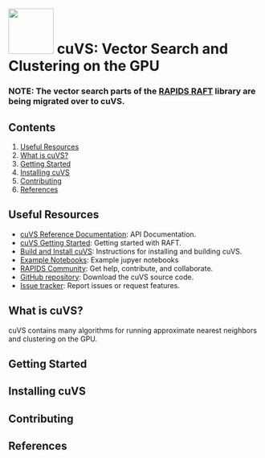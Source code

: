 # <div align="left"><img src="https://rapids.ai/assets/images/rapids_logo.png" width="90px"/>&nbsp;cuVS: Vector Search and Clustering on the GPU</div>

### NOTE: The vector search parts of the [RAPIDS RAFT](https://github.com/rapidsai/raft) library are being migrated over to cuVS. 

## Contents

1. [Useful Resources](#useful-resources)
2. [What is cuVS?](#what-is-cuvs)
3. [Getting Started](#getting-started)
4. [Installing cuVS](#installing)
5. [Contributing](#contributing)
6. [References](#references)

## Useful Resources

- [cuVS Reference Documentation](https://docs.rapids.ai/api/cuvs/stable/): API Documentation.
- [cuVS Getting Started](./docs/source/quick_start.md): Getting started with RAFT.
- [Build and Install cuVS](./docs/source/build.md): Instructions for installing and building cuVS.
- [Example Notebooks](./notebooks): Example jupyer notebooks
- [RAPIDS Community](https://rapids.ai/community.html): Get help, contribute, and collaborate.
- [GitHub repository](https://github.com/rapidsai/cuvs): Download the cuVS source code.
- [Issue tracker](https://github.com/rapidsai/cuvs/issues): Report issues or request features.

## What is cuVS?

cuVS contains many algorithms for running approximate nearest neighbors and clustering on the GPU.

## Getting Started



## Installing cuVS

## Contributing

## References

